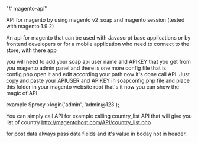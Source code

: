 "# magento-api" 

 API for magento by using magento v2_soap and magento session (tested with magento 1.9.2)

An  api for  magento  that can be used with Javascrpt base applications or by frontend developers or for a mobile application who need to connect to the store, with there app

you will need to add your soap api user name and APIKEY that you get from you magento admin panel and 
there is one more config file that is config.php open it and edit according your path now it's done call API.
Just copy and paste your APIUSER and APIKEY in soapconfig.php file and place this folder in your magento website root that's it now you can show the magic of API

example $proxy->login('admin', 'admin@123');



You can simply call API for example  calling country_list API that will give you list of country
http://magentohost.com/API/country_list.php

for post data always pass data fields and it's value in boday not in header.


